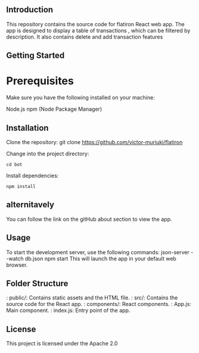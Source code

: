 ## Introduction

This repository contains the source code for flatiron React web app. The app is designed to display a table of transactions , which can be filtered by description.
It also contains delete and add transaction features

## Getting Started

# Prerequisites
Make sure you have the following installed on your machine:

Node.js
npm (Node Package Manager)

## Installation

Clone the repository: git clone https://github.com/victor-muriuki/flatiron

Change into the project directory:

    cd bot
Install dependencies:

    npm install

## alternitavely

You can follow the link on the gitHub about section to view the app. 

## Usage
To start the development server, use the following commands:
       json-server --watch db.json
       npm start
This will launch the app in your default web browser.

## Folder Structure

: public/: Contains static assets and the HTML file.
: src/: Contains the source code for the React app.
: components/: React components.
: App.js: Main component.
: index.js: Entry point of the app.


## License

This project is licensed under the Apache 2.0 





